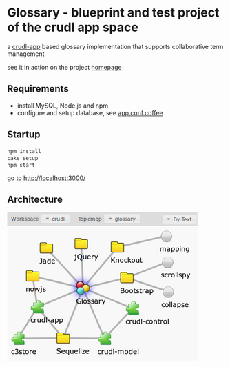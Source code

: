 # Glossary - blueprint and test project of the crudl app space

a [crudl-app](http://github.com/dgf/crudl-app) based glossary implementation
that supports collaborative term management

see it in action on the project [homepage](http://dgf.github.com/glossary)

## Requirements

 * install MySQL, Node.js and npm
 * configure and setup database, see
   [app.conf.coffee](https://github.com/dgf/glossary/raw/master/app.conf.coffee)

## Startup


    npm install
    cake setup
    npm start

go to [http://localhost:3000/](http://localhost:3000/)

## Architecture

![glossary architecture](https://github.com/dgf/glossary/raw/master/architecture.png)
